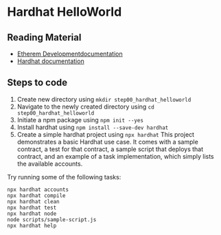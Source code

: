 # Hardhat HelloWorld

## Reading Material

- [Etherem Developmentdocumentation](https://ethereum.org/en/developers/docs/)
- [Hardhat documentation](https://hardhat.org/getting-started/)

## Steps to code

1. Create new directory using `mkdir step00_hardhat_helloworld`
2. Navigate to the newly created directory using `cd step00_hardhat_helloworld`
3. Initiate a npm package using `npm init --yes`
4. Install hardhat using `npm install --save-dev hardhat`
5. Create a simple hardhat project using `npx hardhat`
   This project demonstrates a basic Hardhat use case. It comes with a sample contract, a test for that contract, a sample script that deploys that contract, and an example of a task implementation, which simply lists the available accounts.

Try running some of the following tasks:

```shell
npx hardhat accounts
npx hardhat compile
npx hardhat clean
npx hardhat test
npx hardhat node
node scripts/sample-script.js
npx hardhat help
```
